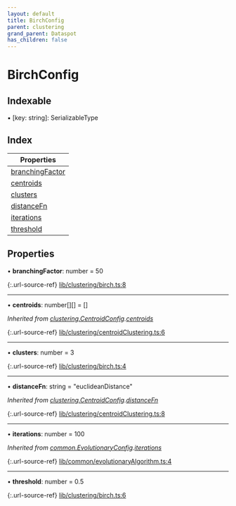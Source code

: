 ```yaml
---
layout: default
title: BirchConfig
parent: clustering
grand_parent: Dataspot
has_children: false
---
```


# BirchConfig

## Indexable

▪ [key: string]: SerializableType

## Index

| Properties |
|-----------|
| [branchingFactor](#branchingfactor) |
| [centroids](#centroids) |
| [clusters](#clusters) |
| [distanceFn](#distancefn) |
| [iterations](#iterations) |
| [threshold](#threshold) |

## Properties

•  **branchingFactor**: number = 50

{:.url-source-ref}
[lib/clustering/birch.ts:8](https://github.com/ascentcore/dataspot/blob/dbc9f09/lib/clustering/birch.ts#L8)

___

•  **centroids**: number[][] = []

*Inherited from [clustering.CentroidConfig](../clustering_centroidconfig).[centroids](../clustering_centroidconfig#centroids)*

{:.url-source-ref}
[lib/clustering/centroidClustering.ts:6](https://github.com/ascentcore/dataspot/blob/dbc9f09/lib/clustering/centroidClustering.ts#L6)

___

•  **clusters**: number = 3

{:.url-source-ref}
[lib/clustering/birch.ts:4](https://github.com/ascentcore/dataspot/blob/dbc9f09/lib/clustering/birch.ts#L4)

___

•  **distanceFn**: string = "euclideanDistance"

*Inherited from [clustering.CentroidConfig](../clustering_centroidconfig).[distanceFn](../clustering_centroidconfig#distancefn)*

{:.url-source-ref}
[lib/clustering/centroidClustering.ts:8](https://github.com/ascentcore/dataspot/blob/dbc9f09/lib/clustering/centroidClustering.ts#L8)

___

•  **iterations**: number = 100

*Inherited from [common.EvolutionaryConfig](../common_evolutionaryconfig).[iterations](../common_evolutionaryconfig#iterations)*

{:.url-source-ref}
[lib/common/evolutionaryAlgorithm.ts:4](https://github.com/ascentcore/dataspot/blob/dbc9f09/lib/common/evolutionaryAlgorithm.ts#L4)

___

•  **threshold**: number = 0.5

{:.url-source-ref}
[lib/clustering/birch.ts:6](https://github.com/ascentcore/dataspot/blob/dbc9f09/lib/clustering/birch.ts#L6)
